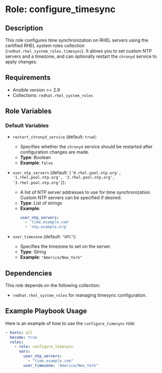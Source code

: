 # Role: configure_timesync

## Description
This role configures time synchronization on RHEL servers using the certified RHEL system roles collection (`redhat.rhel_system_roles.timesync`). It allows you to set custom NTP servers and a timezone, and can optionally restart the `chronyd` service to apply changes.

## Requirements
- Ansible version >= 2.9
- Collections: `redhat.rhel_system_roles`

## Role Variables
### Default Variables

- `restart_chronyd_service` (default: `true`):
  - Specifies whether the `chronyd` service should be restarted after configuration changes are made.
  - **Type**: Boolean
  - **Example**: `false`

- `user_ntp_servers` (default: `['0.rhel.pool.ntp.org', '1.rhel.pool.ntp.org', '2.rhel.pool.ntp.org', '3.rhel.pool.ntp.org']`):
  - A list of NTP server addresses to use for time synchronization. Custom NTP servers can be specified if desired.
  - **Type**: List of strings
  - **Example**:
    ```yaml
    user_ntp_servers:
      - 'time.example.com'
      - 'ntp.example.org'
    ```

- `user_timezone` (default: `"UTC"`):
  - Specifies the timezone to set on the server.
  - **Type**: String
  - **Example**: `"America/New_York"`

## Dependencies
This role depends on the following collection:
- `redhat.rhel_system_roles` for managing timesync configuration.

## Example Playbook Usage
Here is an example of how to use the `configure_timesync` role:

```yaml
- hosts: all
  become: true
  roles:
    - role: configure_timesync
      vars:
        user_ntp_servers:
          - "time.example.com"
        user_timezone: "America/New_York"
```
